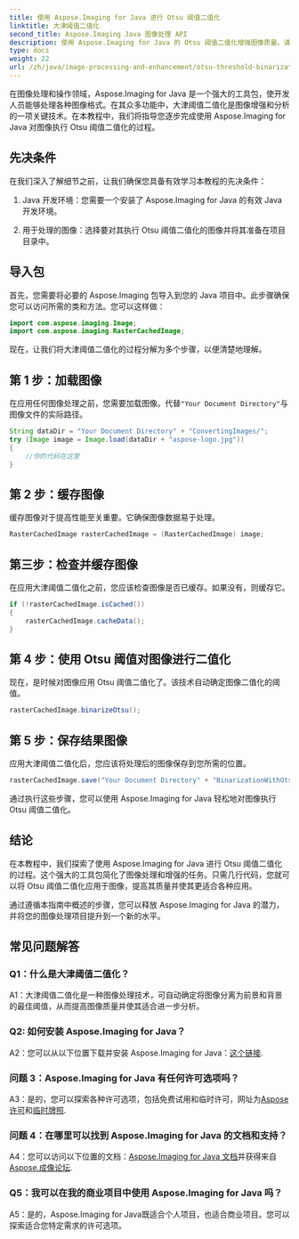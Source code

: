 ```yaml
---
title: 使用 Aspose.Imaging for Java 进行 Otsu 阈值二值化
linktitle: 大津阈值二值化
second_title: Aspose.Imaging Java 图像处理 API
description: 使用 Aspose.Imaging for Java 的 Otsu 阈值二值化增强图像质量。请遵循我们的分步指南来实现卓越的图像处理。
type: docs
weight: 22
url: /zh/java/image-processing-and-enhancement/otsu-threshold-binarization/
---
```

在图像处理和操作领域，Aspose.Imaging for Java 是一个强大的工具包，使开发人员能够处理各种图像格式。在其众多功能中，大津阈值二值化是图像增强和分析的一项关键技术。在本教程中，我们将指导您逐步完成使用 Aspose.Imaging for Java 对图像执行 Otsu 阈值二值化的过程。

## 先决条件

在我们深入了解细节之前，让我们确保您具备有效学习本教程的先决条件：

1. Java 开发环境：您需要一个安装了 Aspose.Imaging for Java 的有效 Java 开发环境。

2. 用于处理的图像：选择要对其执行 Otsu 阈值二值化的图像并将其准备在项目目录中。

## 导入包

首先，您需要将必要的 Aspose.Imaging 包导入到您的 Java 项目中。此步骤确保您可以访问所需的类和方法。您可以这样做：

```java
import com.aspose.imaging.Image;
import com.aspose.imaging.RasterCachedImage;
```

现在，让我们将大津阈值二值化的过程分解为多个步骤，以便清楚地理解。

## 第 1 步：加载图像


在应用任何图像处理之前，您需要加载图像。代替`"Your Document Directory"`与图像文件的实际路径。 

```java
String dataDir = "Your Document Directory" + "ConvertingImages/";
try (Image image = Image.load(dataDir + "aspose-logo.jpg"))
{
    //你的代码在这里
}
```

## 第 2 步：缓存图像

缓存图像对于提高性能至关重要。它确保图像数据易于处理。

```java
RasterCachedImage rasterCachedImage = (RasterCachedImage) image;
```

## 第三步：检查并缓存图像

在应用大津阈值二值化之前，您应该检查图像是否已缓存。如果没有，则缓存它。

```java
if (!rasterCachedImage.isCached())
{
    rasterCachedImage.cacheData();
}
```

## 第 4 步：使用 Otsu 阈值对图像进行二值化

现在，是时候对图像应用 Otsu 阈值二值化了。该技术自动确定图像二值化的阈值。

```java
rasterCachedImage.binarizeOtsu();
```

## 第 5 步：保存结果图像

应用大津阈值二值化后，您应该将处理后的图像保存到您所需的位置。

```java
rasterCachedImage.save("Your Document Directory" + "BinarizationWithOtsuThreshold_out.jpg");
```

通过执行这些步骤，您可以使用 Aspose.Imaging for Java 轻松地对图像执行 Otsu 阈值二值化。

## 结论

在本教程中，我们探索了使用 Aspose.Imaging for Java 进行 Otsu 阈值二值化的过程。这个强大的工具包简化了图像处理和增强的任务。只需几行代码，您就可以将 Otsu 阈值二值化应用于图像，提高其质量并使其更适合各种应用。

通过遵循本指南中概述的步骤，您可以释放 Aspose.Imaging for Java 的潜力，并将您的图像处理项目提升到一个新的水平。

## 常见问题解答

### Q1：什么是大津阈值二值化？

A1：大津阈值二值化是一种图像处理技术，可自动确定将图像分离为前景和背景的最佳阈值，从而提高图像质量并使其适合进一步分析。

### Q2: 如何安装 Aspose.Imaging for Java？

 A2：您可以从以下位置下载并安装 Aspose.Imaging for Java：[这个链接](https://releases.aspose.com/imaging/java/).

### 问题 3：Aspose.Imaging for Java 有任何许可选项吗？

 A3：是的，您可以探索各种许可选项，包括免费试用和临时许可，网址为[Aspose 许可](https://purchase.aspose.com/buy)和[临时牌照](https://purchase.aspose.com/temporary-license/).

### 问题 4：在哪里可以找到 Aspose.Imaging for Java 的文档和支持？

 A4：您可以访问以下位置的文档：[Aspose.Imaging for Java 文档](https://reference.aspose.com/imaging/java/)并获得来自[Aspose.成像论坛](https://forum.aspose.com/).

### Q5：我可以在我的商业项目中使用 Aspose.Imaging for Java 吗？

A5：是的，Aspose.Imaging for Java既适合个人项目，也适合商业项目。您可以探索适合您特定需求的许可选项。